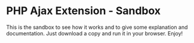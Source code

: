 PHP Ajax Extension - Sandbox
===========

This is the sandbox to see how it works and to give some explanation and documentation. Just download a copy and run it in your browser. Enjoy!